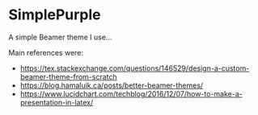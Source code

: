 # SimplePurple
A simple Beamer theme I use...


Main references were:

- https://tex.stackexchange.com/questions/146529/design-a-custom-beamer-theme-from-scratch
- https://blog.hamaluik.ca/posts/better-beamer-themes/
- https://www.lucidchart.com/techblog/2016/12/07/how-to-make-a-presentation-in-latex/
